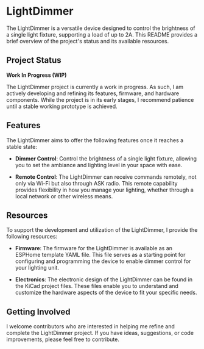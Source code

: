 # LightDimmer

The LightDimmer is a versatile device designed to control the brightness of a single light fixture, supporting a load of up to 2A. This README provides a brief overview of the project's status and its available resources.

## Project Status

**Work In Progress (WIP)**

The LightDimmer project is currently a work in progress. As such, I am actively developing and refining its features, firmware, and hardware components. While the project is in its early stages, I recommend patience until a stable working prototype is achieved.

## Features

The LightDimmer aims to offer the following features once it reaches a stable state:

- **Dimmer Control**: Control the brightness of a single light fixture, allowing you to set the ambiance and lighting level in your space with ease.

- **Remote Control**: The LightDimmer can receive commands remotely, not only via Wi-Fi but also through ASK radio. This remote capability provides flexibility in how you manage your lighting, whether through a local network or other wireless means.

## Resources

To support the development and utilization of the LightDimmer, I provide the following resources:

- **Firmware**: The firmware for the LightDimmer is available as an ESPHome template YAML file. This file serves as a starting point for configuring and programming the device to enable dimmer control for your lighting unit.

- **Electronics**: The electronic design of the LightDimmer can be found in the KiCad project files. These files enable you to understand and customize the hardware aspects of the device to fit your specific needs.

## Getting Involved

I welcome contributors who are interested in helping me refine and complete the LightDimmer project. If you have ideas, suggestions, or code improvements, please feel free to contribute.
